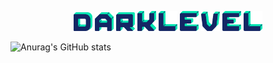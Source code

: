 <p align = "center">
    <a><img src ="https://github.com/xX-DARKLEVEL-Xx/xX-DARKLEVEL-Xx/blob/main/src/letters/cyborg-letter-d.png" width = "30px"></a>
    <a><img src ="https://github.com/xX-DARKLEVEL-Xx/xX-DARKLEVEL-Xx/blob/main/src/letters/cyborg-letter-a.png" width = "30px"></a>
    <a><img src ="https://github.com/xX-DARKLEVEL-Xx/xX-DARKLEVEL-Xx/blob/main/src/letters/cyborg-letter-r.png" width = "30px"></a>
    <a><img src ="https://github.com/xX-DARKLEVEL-Xx/xX-DARKLEVEL-Xx/blob/main/src/letters/cyborg-letter-k.png" width = "30px"></a>
    <a><img src ="https://github.com/xX-DARKLEVEL-Xx/xX-DARKLEVEL-Xx/blob/main/src/letters/cyborg-letter-l.png" width = "30px"></a>
    <a><img src ="https://github.com/xX-DARKLEVEL-Xx/xX-DARKLEVEL-Xx/blob/main/src/letters/cyborg-letter-e.png" width = "30px"></a>
    <a><img src ="https://github.com/xX-DARKLEVEL-Xx/xX-DARKLEVEL-Xx/blob/main/src/letters/cyborg-letter-v.png" width = "30px"></a>
    <a><img src ="https://github.com/xX-DARKLEVEL-Xx/xX-DARKLEVEL-Xx/blob/main/src/letters/cyborg-letter-e.png" width = "30px"></a>
    <a><img src ="https://github.com/xX-DARKLEVEL-Xx/xX-DARKLEVEL-Xx/blob/main/src/letters/cyborg-letter-l.png" width = "30px"></a>

</p>



<a align = "center">![Anurag's GitHub stats](https://github-readme-stats.vercel.app/api?username=xX-DARKLEVEL-Xx&hide=prs&count_private=true&show_icons=true&theme=midnight-purple)</a>

